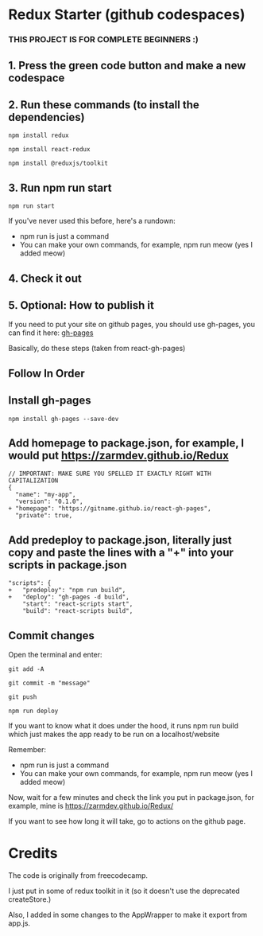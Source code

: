 # Redux Starter (github codespaces)

### THIS PROJECT IS FOR COMPLETE BEGINNERS :)

## 1. Press the green code button and make a new codespace

## 2. Run these commands (to install the dependencies)

```npm install redux```

```npm install react-redux```

```npm install @reduxjs/toolkit```

## 3. Run npm run start

```npm run start```

If you've never used this before, here's a rundown:

* npm run is just a command
* You can make your own commands, for example, npm run meow (yes I added meow)

## 4. Check it out

## 5. Optional: How to publish it

If you need to put your site on github pages, you should use gh-pages, you can find it here: [gh-pages](https://github.com/gitname/react-gh-pages)

Basically, do these steps (taken from react-gh-pages)

## **Follow In Order**
## Install gh-pages
```npm install gh-pages --save-dev```
## Add homepage to package.json, for example, I would put https://zarmdev.github.io/Redux
```
// IMPORTANT: MAKE SURE YOU SPELLED IT EXACTLY RIGHT WITH CAPITALIZATION
{
  "name": "my-app",
  "version": "0.1.0",
+ "homepage": "https://gitname.github.io/react-gh-pages",
  "private": true,
```
## Add predeploy to package.json, literally just copy and paste the lines with a "+" into your scripts in package.json
```
"scripts": {
+   "predeploy": "npm run build",
+   "deploy": "gh-pages -d build",
    "start": "react-scripts start",
    "build": "react-scripts build",
```
## Commit changes
Open the terminal and enter:

```git add -A```

```git commit -m "message"```

```git push```

```npm run deploy```

If you want to know what it does under the hood, it runs npm run build which just makes the app ready to be run on a localhost/website

Remember:

* npm run is just a command
* You can make your own commands, for example, npm run meow (yes I added meow)

Now, wait for a few minutes and check the link you put in package.json, for example, mine is https://zarmdev.github.io/Redux/

If you want to see how long it will take, go to actions on the github page.

# Credits

The code is originally from freecodecamp.

I just put in some of redux toolkit in it (so it doesn't use the deprecated createStore.)

Also, I added in some changes to the AppWrapper to make it export from app.js.
